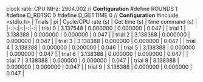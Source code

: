 clock rate:
CPU MHz:             2904.002
// **Configuration**
#define ROUNDS 1
#define D_RDTSC 0
#define D_GETTIME 0
// **Configuration**
#include <stdio.h>
| Trials | pi | Cycle/CPU rate (s) | Get time (s) | time command (s) |
|-:|-:|-:|-:|-:|
| trial 0 |  3.137548 | 0.000000 | 0.000000 | 0.047 |
| trial 1 |  3.138388 | 0.000000 | 0.000000 | 0.047 |
| trial 2 |  3.138388 | 0.000000 | 0.000000 | 0.047 |
| trial 3 |  3.138388 | 0.000000 | 0.000000 | 0.047 |
| trial 4 |  3.138388 | 0.000000 | 0.000000 | 0.046 |
| trial 5 |  3.138388 | 0.000000 | 0.000000 | 0.047 |
| trial 6 |  3.138388 | 0.000000 | 0.000000 | 0.047 |
| trial 7 |  3.138388 | 0.000000 | 0.000000 | 0.047 |
| trial 8 |  3.138388 | 0.000000 | 0.000000 | 0.047 |
| trial 9 |  3.138388 | 0.000000 | 0.000000 | 0.047 |

